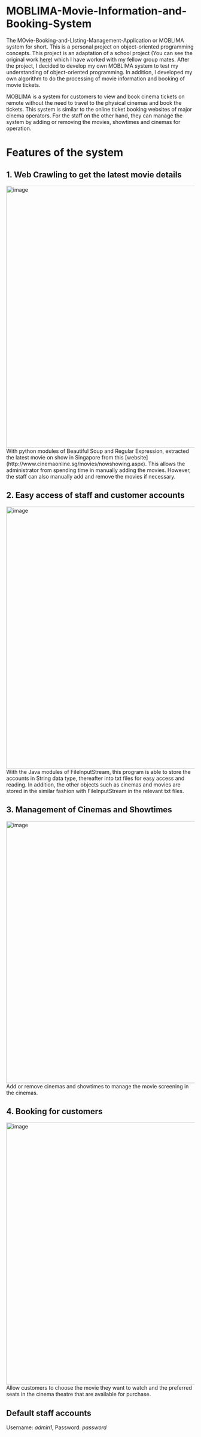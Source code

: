 # MOBLIMA-Movie-Information-and-Booking-System
The MOvie-Booking-and-LIsting-Management-Application or MOBLIMA system for short. This is a personal project on object-oriented programming concepts. This project is an adaptation of a school project (You can see the original work [here](https://github.com/wilsonteng97/MOBLIMA-An-Object-Oriented-Project-for-CZ2002)) which I have worked with my fellow group mates. After the project, I decided to develop my own MOBLIMA system to test my understanding of object-oriented programming. In addition, I developed my own algorithm to do the processing of movie information and booking of movie tickets.

MOBLIMA is a system for customers to view and book cinema tickets on remote without the need to travel to the physical cinemas and book the tickets. This system is similar to the online ticket booking websites of major cinema operators. For the staff on the other hand, they can manage the system by adding or removing the movies, showtimes and cinemas for operation.

# Features of the system

## 1. Web Crawling to get the latest movie details
<img width="700" alt="image" src="https://user-images.githubusercontent.com/48685014/72345733-606cc680-370f-11ea-9212-5e282b1a4d55.png">
With python modules of Beautiful Soup and Regular Expression, extracted the latest movie on show in Singapore from this [website](http://www.cinemaonline.sg/movies/nowshowing.aspx). This allows the administrator from spending time in manually adding the movies. However, the staff can also manually add and remove the movies if necessary. 

## 2. Easy access of staff and customer accounts
<img width="700" alt="image" src="https://user-images.githubusercontent.com/48685014/72338966-7aeb7380-3700-11ea-9cb5-8d55ebbbac23.png">
With the Java modules of FileInputStream, this program is able to store the accounts in String data type, thereafter into txt files for easy access and reading. In addition, the other objects such as cinemas and movies are stored in the similar fashion with FileInputStream in the relevant txt files.

## 3. Management of Cinemas and Showtimes
<img width="700" alt="image" src="https://user-images.githubusercontent.com/48685014/72346520-1f75b180-3711-11ea-8a8e-536cc16929dd.png">
Add or remove cinemas and showtimes to manage the movie screening in the cinemas.

## 4. Booking for customers
<img width="700" alt="image" src="https://user-images.githubusercontent.com/48685014/72346923-e4c04900-3711-11ea-9721-73d269cc9ae1.png">
Allow customers to choose the movie they want to watch and the preferred seats in the cinema theatre that are available for purchase.

## Default staff accounts
Username: *admin1*, Password: *password*
